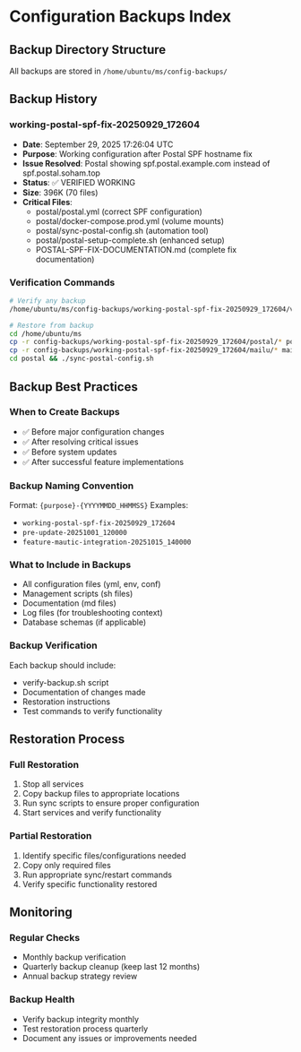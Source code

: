 # Configuration Backups Index

## Backup Directory Structure
All backups are stored in `/home/ubuntu/ms/config-backups/`

## Backup History

### working-postal-spf-fix-20250929_172604
- **Date**: September 29, 2025 17:26:04 UTC
- **Purpose**: Working configuration after Postal SPF hostname fix
- **Issue Resolved**: Postal showing spf.postal.example.com instead of spf.postal.soham.top
- **Status**: ✅ VERIFIED WORKING
- **Size**: 396K (70 files)
- **Critical Files**:
  - postal/postal.yml (correct SPF configuration)
  - postal/docker-compose.prod.yml (volume mounts)
  - postal/sync-postal-config.sh (automation tool)
  - postal/postal-setup-complete.sh (enhanced setup)
  - POSTAL-SPF-FIX-DOCUMENTATION.md (complete fix documentation)

### Verification Commands
```bash
# Verify any backup
/home/ubuntu/ms/config-backups/working-postal-spf-fix-20250929_172604/verify-backup.sh

# Restore from backup
cd /home/ubuntu/ms
cp -r config-backups/working-postal-spf-fix-20250929_172604/postal/* postal/
cp -r config-backups/working-postal-spf-fix-20250929_172604/mailu/* mailu/
cd postal && ./sync-postal-config.sh
```

## Backup Best Practices

### When to Create Backups
- ✅ Before major configuration changes
- ✅ After resolving critical issues
- ✅ Before system updates
- ✅ After successful feature implementations

### Backup Naming Convention
Format: `{purpose}-{YYYYMMDD_HHMMSS}`
Examples:
- `working-postal-spf-fix-20250929_172604`
- `pre-update-20251001_120000`
- `feature-mautic-integration-20251015_140000`

### What to Include in Backups
- All configuration files (yml, env, conf)
- Management scripts (sh files)
- Documentation (md files)
- Log files (for troubleshooting context)
- Database schemas (if applicable)

### Backup Verification
Each backup should include:
- verify-backup.sh script
- Documentation of changes made
- Restoration instructions
- Test commands to verify functionality

## Restoration Process

### Full Restoration
1. Stop all services
2. Copy backup files to appropriate locations
3. Run sync scripts to ensure proper configuration
4. Start services and verify functionality

### Partial Restoration
1. Identify specific files/configurations needed
2. Copy only required files
3. Run appropriate sync/restart commands
4. Verify specific functionality restored

## Monitoring

### Regular Checks
- Monthly backup verification
- Quarterly backup cleanup (keep last 12 months)
- Annual backup strategy review

### Backup Health
- Verify backup integrity monthly
- Test restoration process quarterly
- Document any issues or improvements needed
